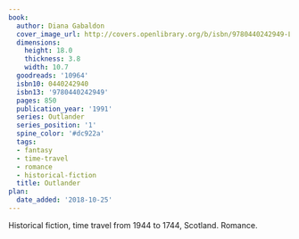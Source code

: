 ```yaml
---
book:
  author: Diana Gabaldon
  cover_image_url: http://covers.openlibrary.org/b/isbn/9780440242949-L.jpg
  dimensions:
    height: 18.0
    thickness: 3.8
    width: 10.7
  goodreads: '10964'
  isbn10: 0440242940
  isbn13: '9780440242949'
  pages: 850
  publication_year: '1991'
  series: Outlander
  series_position: '1'
  spine_color: '#dc922a'
  tags:
  - fantasy
  - time-travel
  - romance
  - historical-fiction
  title: Outlander
plan:
  date_added: '2018-10-25'
---
```


Historical fiction, time travel from 1944 to 1744, Scotland. Romance.
